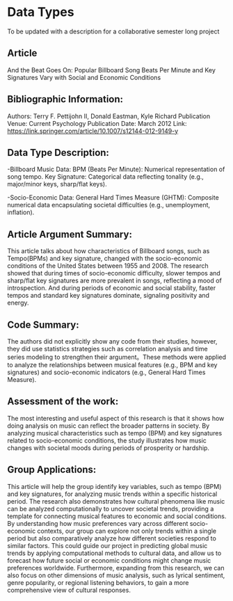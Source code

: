 # Data Types
To be updated with a description for a collaborative semester long project

## Article
And the Beat Goes On: Popular Billboard Song Beats Per Minute and Key Signatures Vary with Social and Economic Conditions 

## Bibliographic Information:
Authors: Terry F. Pettijohn II, Donald Eastman, Kyle Richard
Publication Venue: Current Psychology
Publication Date: March 2012
Link: https://link.springer.com/article/10.1007/s12144-012-9149-y


## Data Type Description: 
-Billboard Music Data: 
BPM (Beats Per Minute): Numerical representation of song tempo.
Key Signature: Categorical data reflecting tonality (e.g., major/minor keys, sharp/flat keys).

-Socio-Economic Data:
General Hard Times Measure (GHTM): Composite numerical data encapsulating societal difficulties (e.g., unemployment, inflation).

## Article Argument Summary:
This article talks about how characteristics of Billboard songs, such as Tempo(BPMs) and key signature, changed with the socio-economic conditions of the United States between 1955 and 2008. The research showed that during times of socio-economic difficulty, slower tempos and sharp/flat key signatures are more prevalent in songs, reflecting a mood of introspection. And during periods of economic and social stability, faster tempos and standard key signatures dominate, signaling positivity and energy.

## Code Summary:
The authors did not explicitly show any code from their studies, however, they did use statistics strategies such as correlation analysis and time series modeling to strengthen their argument。These methods were applied to analyze the relationships between musical features (e.g., BPM and key signatures) and socio-economic indicators (e.g., General Hard Times Measure).

## Assessment of the work:
The most interesting and useful aspect of this research is that it shows how doing analysis on music can reflect the broader patterns in society. By analyzing musical characteristics such as tempo (BPM) and key signatures related to socio-economic conditions, the study illustrates how music changes with societal moods during periods of prosperity or hardship.

## Group Applications:
This article will help the group identify key variables, such as tempo (BPM) and key signatures, for analyzing music trends within a specific historical period. The research also demonstrates how cultural phenomena like music can be analyzed computationally to uncover societal trends, providing a template for connecting musical features to economic and social conditions. By understanding how music preferences vary across different socio-economic contexts, our group can explore not only trends within a single period but also comparatively analyze how different societies respond to similar factors. This could guide our project in predicting global music trends by applying computational methods to cultural data, and allow us to forecast how future social or economic conditions might change music preferences worldwide. Furthermore, expanding from this research, we can also focus on other dimensions of music analysis, such as lyrical sentiment, genre popularity, or regional listening behaviors, to gain a more comprehensive view of cultural responses.

